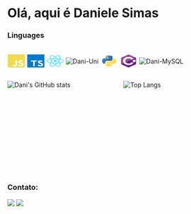 <h1> Olá, aqui é Daniele Simas </h1>




<h3 align="left"> Linguages</h3>
<div style="display: inline_block"><br>
  <img align="center" alt="Dani-Py" height="30" width="40" src="https://raw.githubusercontent.com/devicons/devicon/master/icons/javascript/javascript-plain.svg">
  <img align="center" alt="Dani-Ts" height="30" width="40" src="https://raw.githubusercontent.com/devicons/devicon/master/icons/typescript/typescript-plain.svg">
  <img align="center" alt="Dani-React" height="30" width="40" src="https://raw.githubusercontent.com/devicons/devicon/master/icons/react/react-original.svg">
  <img align="center" alt="Dani-Uni" height="30" width="40" src="https://devicon-website.vercel.app/api/unity/original.svg?color=%23FFFFFF">          
  <img align="center" alt="Dani-Python" height="30" width="40" src="https://raw.githubusercontent.com/devicons/devicon/master/icons/python/python-original.svg">
  <img align="center" alt="Dani-Csharp" height="30" width="40" src="https://raw.githubusercontent.com/devicons/devicon/master/icons/csharp/csharp-original.svg">
  <img align="center" alt="Dani-MySQL" height="30" width="40" src="https://devicon-website.vercel.app/api/mysql/original.svg">
</div>

##

<div style="display: flex; justify-content: space-between;">
    <img height=200 align="center" src="https://github-readme-stats.vercel.app/api?username=danisimas&show_icons=true&theme=default#gh-light-mode-only" style="width: 48%;" alt="Dani's GitHub stats" />
    <img height=200 align="center" src="https://github-readme-stats.vercel.app/api/top-langs/?username=danisimas&layout=donut" style="width: 48%;" alt="Top Langs" />
</div>

## 
<h3 align="left">Contato:</h3>
<div> 
  <a href = "mailto:daniele.simas.25@gmail.com"><img src="https://img.shields.io/badge/-Gmail-%23333?style=for-the-badge&logo=gmail&logoColor=white" target="_blank"></a>
  <a href="https://www.linkedin.com/in/daniSimas" target="_blank"><img src="https://img.shields.io/badge/-LinkedIn-%230077B5?style=for-the-badge&logo=linkedin&logoColor=white" target="_blank"></a> 
  
</div>

